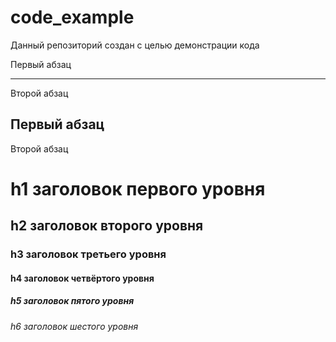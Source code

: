 # code_example

Данный репозиторий создан с целью демонстрации кода


Первый абзац
***
Второй абзац


Первый абзац
---
Второй абзац


h1 заголовок первого уровня
=====================
h2 заголовок второго уровня
-----------------------------------
### h3 заголовок третьего уровня
#### h4 заголовок четвёртого уровня
##### h5 заголовок пятого уровня
###### h6 заголовок шестого уровня




